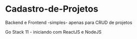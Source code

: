 # Cadastro-de-Projetos
Backend e Frontend -simples- apenas para CRUD de projetos

Go Stack 11 - iniciando com ReactJS e NodeJS
